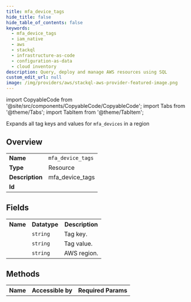 ```yaml
---
title: mfa_device_tags
hide_title: false
hide_table_of_contents: false
keywords:
  - mfa_device_tags
  - iam_native
  - aws
  - stackql
  - infrastructure-as-code
  - configuration-as-data
  - cloud inventory
description: Query, deploy and manage AWS resources using SQL
custom_edit_url: null
image: /img/providers/aws/stackql-aws-provider-featured-image.png
---
```


import CopyableCode from '@site/src/components/CopyableCode/CopyableCode';
import Tabs from '@theme/Tabs';
import TabItem from '@theme/TabItem';

Expands all tag keys and values for <code>mfa_devices</code> in a region

## Overview
<table><tbody>
<tr><td><b>Name</b></td><td><code>mfa_device_tags</code></td></tr>
<tr><td><b>Type</b></td><td>Resource</td></tr>
<tr><td><b>Description</b></td><td>mfa_device_tags</td></tr>
<tr><td><b>Id</b></td><td><CopyableCode code="aws.iam_native.mfa_device_tags" /></td></tr>
</tbody></table>

## Fields
<table><tbody><tr><th>Name</th><th>Datatype</th><th>Description</th></tr><tr><td><CopyableCode code="tag_key" /></td><td><code>string</code></td><td>Tag key.</td></tr>
<tr><td><CopyableCode code="tag_value" /></td><td><code>string</code></td><td>Tag value.</td></tr>
<tr><td><CopyableCode code="region" /></td><td><code>string</code></td><td>AWS region.</td></tr>
</tbody></table>

## Methods

<table><tbody>
  <tr>
    <th>Name</th>
    <th>Accessible by</th>
    <th>Required Params</th>
  </tr>
</tbody></table>






